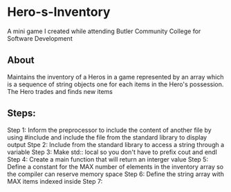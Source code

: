 # Hero-s-Inventory
A mini game I created while attending Butler Community College for Software Development

## About
Maintains the inventory of a Heros in a game represented by an array which is a sequence of string objects one for each items in the Hero's possession. The Hero trades and finds new items

## Steps: 
Step 1: Inform the preprocessor to include the content of another file by using #include and include the file <iostream> from the standard library to display output
Stpe 2: Include <string> from the standard library to access a string through a variable 
Step 3: Make std:: local so you don't have to prefix cout and endl
Step 4: Create a main function that will return an interger value 
Step 5: Define a constant for the MAX number of elements in the inventory array so the compiler can reserve memory space 
Step 6: Define the string array with MAX items indexed inside
Step 7: 
